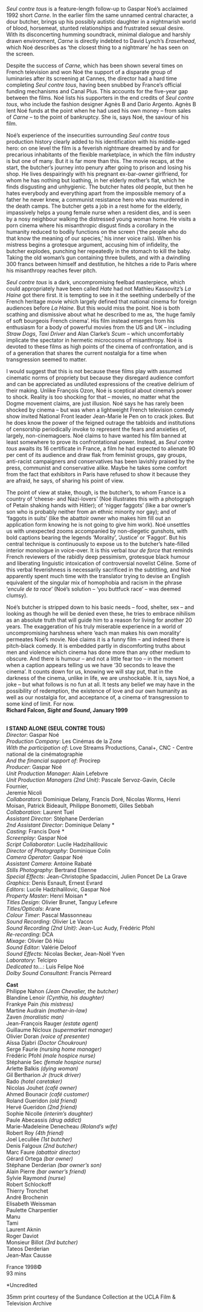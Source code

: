 

_Seul contre tous_ is a feature-length follow-up to Gaspar Noé’s acclaimed 1992 short _Carne_. In the earlier film the same unnamed central character, a dour butcher, brings up his possibly autistic daughter in a nightmarish world of blood, horsemeat, stunted relationships and frustrated sexual desire. With its disconcerting humming soundtrack, minimal dialogue and harshly drawn environment, _Carne_ is directly indebted to David Lynch’s _Eraserhead_, which Noé describes as ‘the closest thing to a nightmare’ he has seen on the screen.

Despite the success of _Carne_, which has been shown several times on French television and won Noé the support of a disparate group of luminaries after its screening at Cannes, the director had a hard time completing _Seul contre tous_, having been snubbed by France’s official funding mechanisms and Canal Plus. This accounts for the five-year gap between the films. Noé lists his supporters in the end credits of _Seul contre tous_, who include the fashion designer Agnès B and Dario Argento. Agnès B lent Noé funds at the point when he had used his own money – from sales of _Carne_ – to the point of bankruptcy. She is, says Noé, the saviour of his film.

Noé’s experience of the insecurities surrounding _Seul contre tous_ production history clearly added to his identification with his middle-aged hero: on one level the film is a feverish nightmare dreamed by and for precarious inhabitants of the flexible marketplace, in which the film industry is but one of many. But it is far more than this. The movie recaps, at the start, the butcher’s journey into penury after going to prison and losing his shop. He lives despairingly with his pregnant ex-bar-owner girlfriend, for whom he has nothing but loathing, in her elderly mother’s flat, which he finds disgusting and unhygienic. The butcher hates old people, but then he hates everybody and everything apart from the impossible memory of a father he never knew, a communist resistance hero who was murdered in the death camps. The butcher gets a job in a rest home for the elderly, impassively helps a young female nurse when a resident dies, and is seen by a nosy neighbour walking the distressed young woman home. He visits a porn cinema where his misanthropic disgust finds a corollary in the humanity reduced to bodily functions on the screen (‘the people who do that know the meaning of our species,’ his inner voice rails). When his mistress begins a grotesque argument, accusing him of infidelity, the butcher explodes, punching her repeatedly in the stomach to kill the baby. Taking the old woman’s gun containing three bullets, and with a dwindling 300 francs between himself and destitution, he hitches a ride to Paris where his misanthropy reaches fever pitch.

_Seul contre tous_ is a dark, uncompromising feelbad masterpiece, which could appropriately have been called _Hate_ had not Mathieu Kassovitz’s _La Haine_ got there first. It is tempting to see in it the seething underbelly of the French heritage movie which largely defined that national cinema for foreign audiences before _La Haine_. But this would miss the point. Noé is both scathing and dismissive about what he described to me as, ‘the huge family of soft bourgeois French cinema’. His film instead emerges from his enthusiasm for a body of powerful movies from the US and UK – including _Straw Dogs_, _Taxi Driver_ and Alan Clarke’s _Scum_ – which uncomfortably implicate the spectator in hermetic microcosms of misanthropy. Noé is devoted to these films as high points of the cinema of confrontation, and is of a generation that shares the current nostalgia for a time when transgression seemed to matter.

I would suggest that this is not because these films play with assumed cinematic norms of propriety but because they disregard audience comfort and can be appreciated as undiluted expressions of the creative delirium of their making. Unlike François Ozon, Noé is sceptical about cinema’s power to shock. Reality is too shocking for that – movies, no matter what the Dogme movement claims, are just illusion. Noé says he has rarely been shocked by cinema – but was when a lightweight French television comedy show invited National Front leader Jean-Marie le Pen on to crack jokes. But he does know the power of the feigned outrage the tabloids and institutions of censorship periodically invoke to represent the fears and anxieties of, largely, non-cinemagoers. Noé claims to have wanted his film banned at least somewhere to prove its confrontational power. Instead, as _Seul contre tous_ awaits its 16 certificate in France, a film he had expected to alienate 90 per cent of its audience and draw flak from feminist groups, gay groups, anti-racist campaigners and conservatives has been lavishly praised by the press, communist and conservative alike. Maybe he takes some comfort from the fact that exhibitors in Paris have refused to show it because they are afraid, he says, of sharing his point of view.

The point of view at stake, though, is the butcher’s, to whom France is a country of ‘cheese- and Nazi-lovers’ (Noé illustrates this with a photograph of Petain shaking hands with Hitler); of ‘nigger faggots’ (like a bar owner’s son who is probably neither from an ethnic minority nor gay); and of ‘faggots in suits’ (like the abattoir owner who makes him fill out an application form knowing he is not going to give him work). Noé unsettles us with unexpected zooms accompanied by non-diegetic gunshots, with bold captions bearing the legends ‘Morality’, ‘Justice’ or ‘Faggot’. But his central technique is continuously to expose us to the butcher’s hate-filled interior monologue in voice-over. It is this verbal _tour de force_ that reminds French reviewers of the rabidly deep pessimism, grotesque black humour and liberating linguistic intoxication of controversial novelist Céline. Some of this verbal feverishness is necessarily sacrificed in the subtitling, and Noé apparently spent much time with the translator trying to devise an English equivalent of the singular mix of homophobia and racism in the phrase ‘_encule de ta race_’ (Noé’s solution – ‘you buttfuck race’ – was deemed clumsy).

Noé’s butcher is stripped down to his basic needs – food, shelter, sex – and looking as though he will be denied even these, he tries to embrace nihilism as an absolute truth that will guide him to a reason for living for another 20 years. The exaggeration of his truly miserable experience in a world of uncompromising harshness where ‘each man makes his own morality’ permeates Noé’s movie. Noé claims it is a funny film – and indeed there is pitch-black comedy. It is embedded partly in discomforting truths about men and violence which cinema has done more than any other medium to obscure. And there is humour – and not a little fear too – in the moment when a caption appears telling us we have ‘30 seconds to leave the cinema’. It counts down for us, knowing we will stay put, that in the darkness of the cinema, unlike in life, we are unshockable. It is, says Noé, a joke – but what follows is no fun at all. It tests any belief we may have in the possibility of redemption, the existence of love and our own humanity as well as our nostalgia for, and acceptance of, a cinema of transgression to some kind of limit. For now.  
**Richard Falcon, _Sight and Sound_, January 1999**
<br><br>

**I STAND ALONE (SEUL CONTRE TOUS)**  
_Director_: Gaspar Noé  
_Production Company_: Les Cinémas de la Zone  
_With the participation of_:  Love Streams Productions, Canal+,  CNC - Centre national de la cinématographie  
_And the financial support of_: Procirep  
_Producer_: Gaspar Noé  
_Unit Production Manager_: Alain Lefebvre  
_Unit Production Managers (2nd Unit)_:  Pascale Servoz-Gavin, Cécile Fournier,  
Jeremie Nicoli  
_Collaborators_: Dominique Delany, Francis Doré, Nicolas Worms, Henri Moisan, Patrick Bideault, Philippe Bonometti, Gilles Sebbah  
_Collaboration_: Laurent Tuel  
_Assistant Director_: Stéphane Derderian  
_2nd Assistant Director_: Dominique Delany *  
_Casting_: Francis Doré *  
_Screenplay_: Gaspar Noé  
_Script Collaborator_: Lucile Hadzihalilovic  
_Director of Photography_: Dominique Colin  
_Camera Operator_: Gaspar Noé  
_Assistant Camera_: Antoine Rabaté  
_Stills Photography_: Bertrand Etienne  
_Special Effects_: Jean-Christophe Spadaccini,  Julien Poncet De La Grave  
_Graphics_: Denis Esnault, Ernest Evrard  
_Editors_: Lucile Hadzihalilovic, Gaspar Noé  
_Property Master_: Henri Moisan *  
_Titles Design_: Olivier Brunet, Tanguy Lefevre  
_Titles/Opticals_: Arane  
_Colour Timer_: Pascal Massonneau  
_Sound Recording_: Olivier Le Vacon  
_Sound Recording (2nd Unit)_: Jean-Luc Audy, Frédéric Pfohl  
_Re-recording_: DCA  
_Mixage_: Olivier Dô Húu  
_Sound Editor_: Valérie Deloof  
_Sound Effects_: Nicolas Becker, Jean-Noël Yven  
_Laboratory_: Telcipro  
_Dedicated to..._: Luis Felipe Noé  
_Dolby Sound Consultant_: Francis Pérreard

**Cast**  
Philippe Nahon _(Jean Chevalier, the butcher)_  
Blandine Lenoir _(Cynthia, his daughter)_  
Frankye Pain _(his mistress)_  
Martine Audrain _(mother-in-law)_  
Zaven _(moralistic man)_  
Jean-François Rauger _(estate agent)_  
Guillaume Nicloux _(supermarket manager)_  
Olivier Doran _(voice of presenter)_  
Aïssa Djabri _(Doctor Choukroun)_  
Serge Faurie _(nursing home manager)_  
Frédéric Pfohl _(male hospice nurse)_  
Stéphanie Sec _(female hospice nurse)_  
Arlette Balkis _(dying woman)_  
Gil Bertharion Jr _(truck driver)_  
Rado _(hotel caretaker)_  
Nicolas Jouhet _(café owner)_  
Ahmed Bounacir _(café customer)_  
Roland Gueridon _(old friend)_  
Hervé Gueridon _(2nd friend)_  
Sophie Nicolle _(interim’s daughter)_  
Paule Abecassis _(drug addict)_  
Marie-Madeleine Denecheau _(Roland’s wife)_  
Robert Roy _(4th friend)_  
Joel Lecullée _(1st butcher)_  
Denis Falgoux _(2nd butcher)_  
Marc Faure _(abattoir director)_  
Gérard Ortega _(bar owner)_  
Stéphane Derderian _(bar owner’s son)_  
Alain Pierre _(bar owner’s friend)_  
Sylvie Raymond _(nurse)_  
Robert Schlockoff  
Thierry Tronchet  
André Brochenin  
Elisabeth Weissman  
Paulette Charpentier  
Manu  
Tami  
Laurent Aknin  
Roger Daviot  
Monsieur Billot _(3rd butcher)_  
Tateos Derderian  
Jean-Max Causse

France 1998©  
93 mins

*Uncredited

35mm print courtesy of the Sundance Collection  at the UCLA Film & Television Archive
<br><br>
<!--stackedit_data:
eyJoaXN0b3J5IjpbNDU1NzQxMDc2XX0=
-->